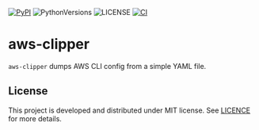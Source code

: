 [![PyPI][pypi_badge]][pypi_project] ![PythonVersions][pyversions] ![LICENSE][license_badge] [![CI][actions_status]][ci_workflow]

[pypi_project]: https://pypi.org/project/aws-clipper/
[pypi_badge]: https://img.shields.io/badge/pypi-v0.1.4-orange
[license_badge]: https://img.shields.io/badge/license-MIT-green
[pyversions]: https://img.shields.io/badge/python-3.8%20%7C%203.9%20%7C%203.10%20%7C%203.11%20%7C%203.12-blue
[actions_status]: https://github.com/kai2nenobu/aws-clipper/actions/workflows/ci.yml/badge.svg
[ci_workflow]: https://github.com/kai2nenobu/aws-clipper/actions/workflows/ci.yml

# aws-clipper

`aws-clipper` dumps AWS CLI config from a simple YAML file.

## License

This project is developed and distributed under MIT license. See [LICENCE](./LICENSE) for more details.
